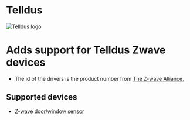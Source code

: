 # Telldus
![Telldus logo](https://github.com/yhaugom/com.telldus/blob/master/assets/images/small.png)
# Adds support for Telldus Zwave devices
* The id of the drivers is the product number from [The Z-wave Alliance.](https://products.z-wavealliance.org/products/)
## Supported devices
* [Z-wave door/window sensor]()
